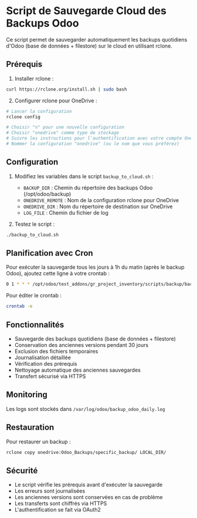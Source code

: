 # Script de Sauvegarde Cloud des Backups Odoo

Ce script permet de sauvegarder automatiquement les backups quotidiens d'Odoo (base de données + filestore) sur le cloud en utilisant rclone.

## Prérequis

1. Installer rclone :
```bash
curl https://rclone.org/install.sh | sudo bash
```

2. Configurer rclone pour OneDrive :
```bash
# Lancer la configuration
rclone config

# Choisir "n" pour une nouvelle configuration
# Choisir "onedrive" comme type de stockage
# Suivre les instructions pour l'authentification avec votre compte OneDrive Green Remarket
# Nommer la configuration "onedrive" (ou le nom que vous préférez)
```

## Configuration

1. Modifiez les variables dans le script `backup_to_cloud.sh` :
   - `BACKUP_DIR` : Chemin du répertoire des backups Odoo (/opt/odoo/backup)
   - `ONEDRIVE_REMOTE` : Nom de la configuration rclone pour OneDrive
   - `ONEDRIVE_DIR` : Nom du répertoire de destination sur OneDrive
   - `LOG_FILE` : Chemin du fichier de log

2. Testez le script :
```bash
./backup_to_cloud.sh
```

## Planification avec Cron

Pour exécuter la sauvegarde tous les jours à 1h du matin (après le backup Odoo), ajoutez cette ligne à votre crontab :

```bash
0 1 * * * /opt/odoo/test_addons/gr_project_inventory/scripts/backup/backup_to_cloud.sh
```

Pour éditer le crontab :
```bash
crontab -e
```

## Fonctionnalités

- Sauvegarde des backups quotidiens (base de données + filestore)
- Conservation des anciennes versions pendant 30 jours
- Exclusion des fichiers temporaires
- Journalisation détaillée
- Vérification des prérequis
- Nettoyage automatique des anciennes sauvegardes
- Transfert sécurisé via HTTPS

## Monitoring

Les logs sont stockés dans `/var/log/odoo/backup_odoo_daily.log`

## Restauration

Pour restaurer un backup :
```bash
rclone copy onedrive:Odoo_Backups/specific_backup/ LOCAL_DIR/
```

## Sécurité

- Le script vérifie les prérequis avant d'exécuter la sauvegarde
- Les erreurs sont journalisées
- Les anciennes versions sont conservées en cas de problème
- Les transferts sont chiffrés via HTTPS
- L'authentification se fait via OAuth2 